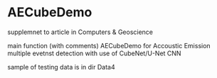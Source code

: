 # AECubeDemo
supplemnet to article in Computers &amp; Geoscience


main function (with comments) AECubeDemo
for Accoustic Emission multiple evetnst detection with use of CubeNet/U-Net CNN

sample of testing data is in dir Data4 
